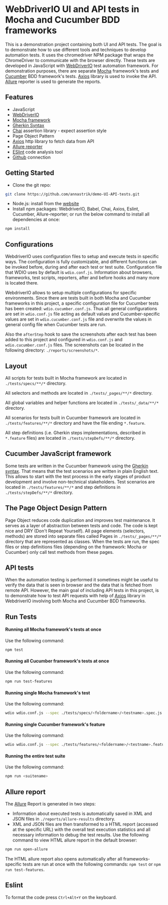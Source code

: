 # WebDriverIO UI and API tests in Mocha and Cucumber BDD frameworks

This is a demonstration project containing both UI and API tests. The goal is to demonstrate how to use different tools and techniques to develop automation tests.
It uses the chromedriver NPM package that wraps the ChromeDriver to communicate with the browser directly.
These tests are developed in JavaScript with [WebDriverIO](http://webdriver.io/) test automation framework. For demonstration purposes, there are separate [Mocha](https://mochajs.org/) framework's tests and [Cucumber](https://cucumber.io/) BDD framework's tests. 
[Axios](https://www.npmjs.com/package/axios) library is used to invoke the API. [Allure](http://allure.qatools.ru/) reporter is used to generate the reports.

## Features

-   JavaScript
-   [WebDriverIO](http://webdriver.io/)
-   [Mocha framework](https://mochajs.org/)
-   [Gherkin Syntax](https://cucumber.io/docs/gherkin/reference/)
-   [Chai](https://www.chaijs.com/api/bdd/) assertion library - expect assertion style
-   Page Object Pattern
-   [Axios](https://www.npmjs.com/package/axios) http library to fetch data from API
-   [Allure reporter](http://allure.qatools.ru/)
-   [ESlint](https://eslint.org/) code analysis tool
-   [Github](https://github.com/annastrik/demo-UI-API-tests.git) connection

## Getting Started

-   Clone the git repo:
```bash
git clone https://github.com/annastrik/demo-UI-API-tests.git
```
-   Node.js: install from the [website](https://nodejs.org/en/download/)
-   Install npm packages: WebdriverIO, Babel, Chai, Axios, Eslint, Cucumber, Allure-reporter; or run the below command to install all dependencies at once:
```bash
npm install
```
## Configurations

WebdriverIO uses configuration files to setup and execute tests in specific ways. The configuration is fully customizable, and different functions can be invoked before, during and after each test or test suite. 
Configuration file that WDIO uses by default is `wdio.conf.js`. Information about browsers, frameworks, test scripts, reporters, after and before hooks and many more is located there.

WebdriverIO allows to setup multiple configurations for specific environments. Since there are tests built in both Mocha and Cucumber frameworks in this project, a specific configuration file for Cucumber tests has been created: `wdio.cucumber.conf.js`. Thus all general configurations are set in `wdio.conf.js` file acting as default values and Cucumber-specific values are set in `wdio.cucumber.conf.js` file and overwrite the values in general config file when Cucumber tests are run.

Also the `afterStep` hook to save the screenshots after each test has been added to this project and configured in `wdio.conf.js` and `wdio.cucumber.conf.js` files. The screenshots can be located in the following directory: `./reports/screenshots/*`.


## Layout

All scripts for tests built in Mocha framework are located in `./tests/specs/**/*` directory.

All selectors and methods are located in `./tests/_pages/**/*` directory.

All global variables and helper functions are located in `./tests/_data/**/*` directory.

All scenarios for tests built in Cucumber framework are located in `./tests/features/**/*` directory and have the file ending `*.feature`.

All step definitions (i.e. Gherkin steps implementations, described in `*.feature` files) are located in `./tests/stepDefs/**/*` directory.

## Cucumber JavaScript framework

Some tests are written in the Cucumber framework using the [Gherkin syntax](https://cucumber.io/docs/gherkin/). That means that the test scenarios are written in plain English text.
This allows to start with the test process in the early stages of product development and involve non-technical stakeholders.
Test scenarios are located in `./tests/features/**/*` and step definitions in `./tests/stepDefs/**/*` directory.

## The Page Object Design Pattern

Page Object reduces code duplication and improves test maintenance. It serves as a layer of abstraction between tests and code.
The code is kept nice and DRY (Don't Repeat Yourself).
All page elements (selectors, methods) are stored into separate files called Pages in `./tests/_pages/**/*` directory that are represented as classes.
When the tests are run, the spec files or step definitions files (depending on the framework: Mocha or Cucumber) only call test methods from these pages.

## API tests

When the automation testing is performed it sometimes might be useful to verify the data that is seen in browser and the data that is fetched from remote API.
However, the main goal of including API tests in this project, is to demonstrate how to test API requests with help of [Axios](https://www.npmjs.com/package/axios) library in WebdriverIO involving both Mocha and Cucumber BDD frameworks.

## Run Tests

#### Running all Mocha framework's tests at once
Use the following command:
```bash
npm test
```
#### Running all Cucumber framework's tests at once
Use the following command:
```bash
npm run test-features
```
#### Running single Mocha framework's test
Use the following command:
```bash
wdio wdio.conf.js --spec ./tests/specs/<foldername>/<testname>.spec.js
```
#### Running single Cucumber framework's feature
Use the following command:
```bash
wdio wdio.conf.js --spec ./tests/features/<foldername>/<testname>.feature
```
#### Running the entire test suite
Use the following command:
```bash
npm run <suitename>
```

## Allure report

The [Allure](http://allure.qatools.ru/) Report is generated in two steps:
-  Information about executed tests is automatically saved in XML and JSON files in `./reports/allure-results` directory.
-  XML and JSON files are then transformed to a HTML report (accessed at the specific URL) with the overall test execution statistics and all necessary information to debug the test results. Use the following command to view HTML allure report in the default browser:
```bash
npm run open-allure
```
The HTML allure report also opens automatically after all frameworks-specific tests are run at once with the following commands: `npm test` or `npm run test-features`.

## Eslint

To format the code press `Ctrl+Alt+Y` on the keyboard.

